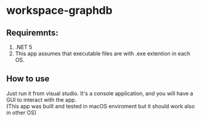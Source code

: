 # workspace-graphdb

## Requiremnts:
1. .NET 5
2. This app assumes that executable files are with .exe extention in each OS.

## How to use
Just run it from visual studio.
It's a console application, and you will have a GUI to interact with the app.  
(This app was built and tested in macOS enviroment but it should work also in other OS)
